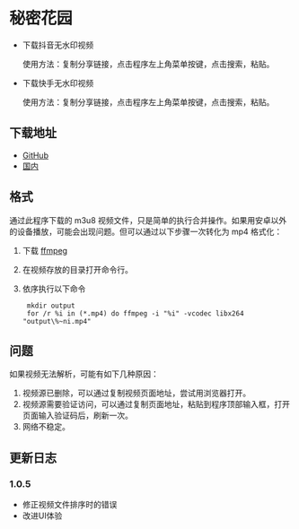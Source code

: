 # 秘密花园

- 下载抖音无水印视频

    使用方法：复制分享链接，点击程序左上角菜单按键，点击搜索，粘贴。

- 下载快手无水印视频

    使用方法：复制分享链接，点击程序左上角菜单按键，点击搜索，粘贴。

## 下载地址

- [GitHub](https://github.com/grandiloquent/91porn-client/releases)
- [国内](https://lucidu.cn/api/obs/HuaYuan.apk)

## 格式

通过此程序下载的 m3u8 视频文件，只是简单的执行合并操作。如果用安卓以外的设备播放，可能会出现问题。但可以通过以下步骤一次转化为 mp4 格式化：

1. 下载  [ffmpeg](https://github.com/BtbN/FFmpeg-Builds/releases/tag/latest)
2. 在视频存放的目录打开命令行。
3. 依序执行以下命令

        mkdir output
        for /r %i in (*.mp4) do ffmpeg -i "%i" -vcodec libx264 "output\%~ni.mp4"

## 问题

如果视频无法解析，可能有如下几种原因：

1. 视频源已删除，可以通过复制视频页面地址，尝试用浏览器打开。
2. 视频源需要验证访问，可以通过复制页面地址，粘贴到程序顶部输入框，打开页面输入验证码后，刷新一次。
3. 网络不稳定。


## 更新日志

### 1.0.5

- 修正视频文件排序时的错误
- 改进UI体验

